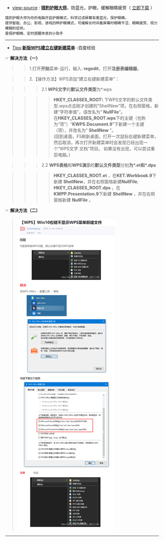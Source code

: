 - [view-source](https://github.com/taoste/Hello-World/tree/master/github/duba.net) : [**猎豹护眼大师**](http://www.duba.net/dbt/eyes.html)，防蓝光，护眼，缓解眼睛疲劳（ [立即](https://github.com/taoste/Hello-World/raw/master/Tools/%E9%87%91%E5%B1%B1%26%E7%8C%8E%E8%B1%B9/%E7%8C%8E%E8%B1%B9%E6%8A%A4%E7%9C%BC%E5%A4%A7%E5%B8%88keyeprotect_10_1.exe)[下载](http://cd002.www.duba.net/duba/install/2011/ever/keyeprotect_10_1.exe) ）
```
猎豹护眼大师为你的电脑开启护眼模式，科学过滤屏幕有害蓝光，保护眼睛。
提供智能、办公、影视、游戏四种护眼模式，可缓解长时间看屏幕时眼睛干涩、眼睛疲劳、视力模糊的症状。
是保护眼睛、定时提醒休息的小助手
```
-------------------------------------------------------

- [Tips](https://github.com/taoste/Hello-World/blob/master/Tools/PPT%E6%8A%95%E5%BD%B1%E6%BC%94%E7%A4%BA%E8%BE%85%E5%8A%A9%E5%B7%A5%E5%85%B7/):[**新版WPS建立右键新建菜单**](https://jingyan.baidu.com/article/3d69c5515d458cf0ce02d750.html) -百度经验

☞ **解决方法（一）**

>> 1.打开**开始**菜单-运行，输入: **regedit**，打开**注册表编辑器**。

>> 2.【操作方法】WPS添加“建立右键新建菜单”：

>>> 2.1 **WPS文字**的**默认文件类型**为*.wps

>>>> **HKEY_CLASSES_ROOT**\ 下WPS文字的默认文件类型.wps点击刚才创建的“ShellNew”项，在右侧窗格，新建“字符串值”，请改名为“ **NullFile**”。<br>
>>>> 在**HKEY_CLASSES_ROOT\.wps**下的主键（也称为“项”）“**KWPS.Document.9**”下新建一个主键（项），并改名为“ **ShellNew** ”。<br>
>>>> (回到桌面，F5刷新桌面，打开一次鼠标右键新建菜单，然后取消，再次打开新建菜单时会发现已经出现一个“WPS文字 文档”项目。
>>>> 如果没有出现，可以尝试重启电脑。)

>>> 2.2 **WPS表格**和**WPS演示**的**默认文件类型**分别**为*.et和*.dps**

>>>> **HKEY_CLASSES_ROOT\.et** ，在**KET.Workbook.9**下新建 **ShellNew**，并在右侧窗格新建**NullFile**;<br> 
>>>> **HKEY_CLASSES_ROOT\.dps** ，在**KWPP.Presentation.9**下新建 **ShellNew** ，并在右侧窗格新建 **NullFile** 。

☞ **解决方法（二）**

> <img src="https://github.com/taoste/Hello-World/blob/master/Tools/%E9%87%91%E5%B1%B1&%E7%8C%8E%E8%B1%B9/Win10-WPS-SoS.png?raw=true" title="新版WPS建立右键新建菜单的解决方案"  />

-------------------------------------------------------
